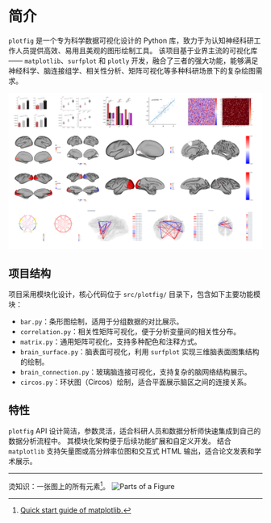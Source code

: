 # 简介

`plotfig` 是一个专为科学数据可视化设计的 Python 库，致力于为认知神经科研工作人员提供高效、易用且美观的图形绘制工具。
该项目基于业界主流的可视化库—— `matplotlib`、`surfplot` 和 `plotly` 开发，融合了三者的强大功能，能够满足神经科学、脑连接组学、相关性分析、矩阵可视化等多种科研场景下的复杂绘图需求。

![plotfig](./assets/plotfig.png)

## 项目结构

项目采用模块化设计，核心代码位于 `src/plotfig/` 目录下，包含如下主要功能模块：

- `bar.py`：条形图绘制，适用于分组数据的对比展示。
- `correlation.py`：相关性矩阵可视化，便于分析变量间的相关性分布。
- `matrix.py`：通用矩阵可视化，支持多种配色和注释方式。
- `brain_surface.py`：脑表面可视化，利用 `surfplot` 实现三维脑表面图集结构的绘制。
- `brain_connection.py`：玻璃脑连接可视化，支持复杂的脑网络结构展示。
- `circos.py`：环状图（Circos）绘制，适合平面展示脑区之间的连接关系。

## 特性

`plotfig` API 设计简洁，参数灵活，适合科研人员和数据分析师快速集成到自己的数据分析流程中。
其模块化架构便于后续功能扩展和自定义开发。
结合 `matplotlib` 支持矢量图或高分辨率位图和交互式 HTML 输出，适合论文发表和学术展示。

---

烫知识：一张图上的所有元素[^1]。
![Parts of a Figure](https://matplotlib.org/stable/_images/anatomy.png)

[^1]: [Quick start guide of matplotlib.](https://matplotlib.org/stable/tutorials/introductory/usage.html#parts-of-a-figure)
